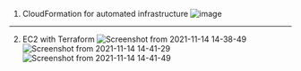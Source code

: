 1. CloudFormation for automated infrastructure 
![image](https://user-images.githubusercontent.com/61839115/141657041-f65f87e9-26a6-4be4-9c61-41d57be8d26b.png)
------------------------------
2. EC2 with Terraform
![Screenshot from 2021-11-14 14-38-49](https://user-images.githubusercontent.com/61839115/141681497-6e7eabd3-25be-42e7-a508-6390af3f2e44.png)
![Screenshot from 2021-11-14 14-41-29](https://user-images.githubusercontent.com/61839115/141681498-5a670a8d-b7fc-4654-986c-2787bc442206.png)
![Screenshot from 2021-11-14 14-41-49](https://user-images.githubusercontent.com/61839115/141681499-7f941870-3273-4958-8e3e-c90a287f48fa.png)
